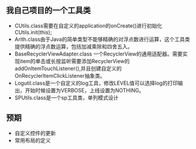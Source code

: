 ## 我自己项目的一个工具类
*	CUtils.class需要在自定义的application的onCreate()进行初始化CUtils.init(this);
*	Arith.class由于Java的简单类型不能够精确的对浮点数进行运算，这个工具类提供精确的浮点数运算，包括加减乘除和四舍五入。
*	BaseRecyclerViewAdapter.class 一个RecyclerView的通用适配器。需要实现item的单击或长按监听需要添加RecyclerView的addOnItemTouchListener(),并且创建自定义的OnRecyclerItemClickListener抽象类。
*	Logutil.class是一个自定义的log工具，修改LEVEL值可以选择log的打印输出，开始时候设置为VERBOSE，上线设置为NOTHING。
*	SPUtils.class是一个sp工具类，单列模式设计
## 预期
*	自定义控件的更新
*	常用布局的定义